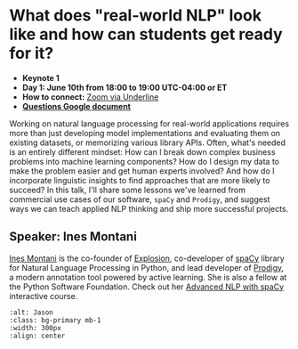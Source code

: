 # What does "real-world NLP" look like and how can students get ready for it?

- **Keynote 1**
- **Day 1: June 10th from 18:00 to 19:00 UTC-04:00 or ET**
- **How to connect:** [Zoom via Underline](https://underline.io/events/122/sessions?eventSessionId=4302)
- [**Questions Google document**](https://docs.google.com/document/d/11jhyZB21Fwus_wrCAC-UzwkB5Fsc1UUPlu-07hPf6-w/edit?usp=sharing)

Working on natural language processing for real-world applications requires more than just developing model implementations and evaluating them on existing datasets, or memorizing various library APIs. Often, what's needed is an entirely different mindset: How can I break down complex business problems into machine learning components? How do I design my data to make the problem easier and get human experts involved? And how do I incorporate linguistic insights to find approaches that are more likely to succeed? In this talk, I'll share some lessons we've learned from commercial use cases of our software, `spaCy` and `Prodigy`, and suggest ways we can teach applied NLP thinking and ship more successful projects.

## Speaker: Ines Montani

[Ines Montani](https://ines.io/) is the co-founder of [Explosion](https://explosion.ai/about), co-developer of [spaCy](https://spacy.io/) library for Natural Language Processing in Python, and lead developer of [Prodigy](https://prodi.gy/), a modern annotation tool powered by active learning. She is also a fellow at the Python Software Foundation. Check out her [Advanced NLP with spaCy](https://course.spacy.io/en/) interactive course. 


```{image} ../img/ines.jpg
:alt: Jason
:class: bg-primary mb-1
:width: 300px
:align: center
```




